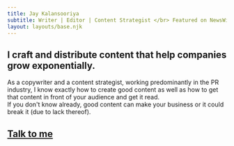 ```yaml
---
title: Jay Kalansooriya 
subtitle: Writer | Editor | Content Strategist </br> Featured on NewsWire, Metro Gazette, Indie Hackers, Brandjaxed, etc.
layout: layouts/base.njk
---
```



## I craft and distribute content that help companies grow exponentially. 

As a copywriter and a content strategist, working predominantly in the PR industry, I know exactly how to create good content as well as how to get that content in front of your audience and get it read. </br>
If you don't know already, good content can make your business or it could break it (due to lack thereof). 


## [Talk to me](mailto:sajanajk@gmail.com)
